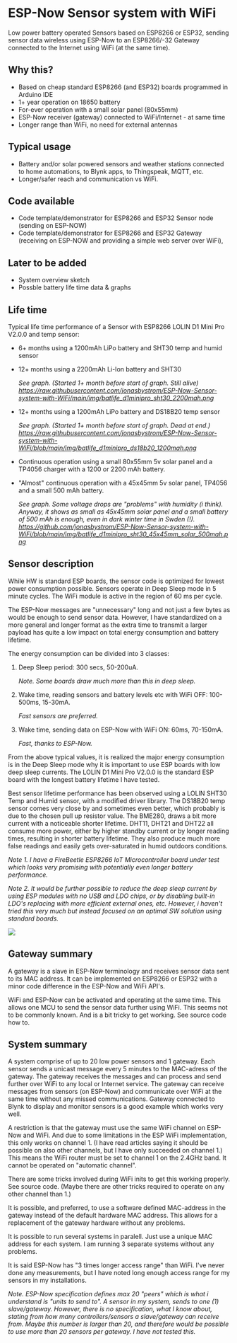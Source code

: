 # ESP-Now Sensor system with WiFi
Low power battery operated Sensors based on ESP8266 or ESP32, sending sensor data wireless using ESP-Now to an ESP8266/-32 Gateway connected to the Internet using WiFi (at the same time).

## Why this?
- Based on cheap standard ESP8266 (and ESP32) boards programmed in Arduino IDE
- 1+ year operation on 18650 battery
- For-ever operation with a small solar panel (80x55mm)
- ESP-Now receiver (gateway) connected to WiFi/Internet - at same time
- Longer range than WiFi, no need for external antennas

## Typical usage 
- Battery and/or solar powered sensors and weather stations connected to home automations, to Blynk apps, to Thingspeak, MQTT, etc. 
- Longer/safer reach and communication vs WiFi.

## Code available
- Code template/demonstrator for ESP8266 and ESP32 Sensor node (sending on ESP-NOW)
- Code template/demonstrator for ESP8266 and ESP32 Gateway (receiving on ESP-NOW and providing a simple web server over WiFi),

## Later to be added
- System overview sketch
- Possble battery life time data & graphs

## Life time
Typical life time performance of a Sensor with ESP8266 LOLIN D1 Mini Pro V2.0.0 and temp sensor:
- 6+ months using a 1200mAh LiPo battery and SHT30 temp and humid sensor
- 12+ months using a 2200mAh Li-Ion battery and SHT30
   
   _See graph. (Started 1+ month before start of graph. Still alive) https://raw.githubusercontent.com/jonasbystrom/ESP-Now-Sensor-system-with-WiFi/main/img/batlife_d1minipro_sht30_2200mah.png_

- 12+ months using a 1200mAh LiPo battery and DS18B20 temp sensor

   _See graph. (Started 1+ month before start of graph. Dead at end.) https://raw.githubusercontent.com/jonasbystrom/ESP-Now-Sensor-system-with-WiFi/blob/main/img/batlife_d1minipro_ds18b20_1200mah.png_
   
- Continuous operation using a small 80x55mm 5v solar panel and a TP4056 charger with a 1200 or 2200 mAh battery.
- "Almost" continuous operation with a 45x45mm 5v solar panel, TP4056 and a small 500 mAh battery.  

   _See graph. Some voltage drops are "problems" with humidity (i think). Anyway, it shows as small as 45x45mm solar panel and a small battery of 500 mAh is enough, even in dark winter time in Swden (!). https://github.com/jonasbystrom/ESP-Now-Sensor-system-with-WiFi/blob/main/img/batlife_d1minipro_sht30_45x45mm_solar_500mah.png_


## Sensor description
While HW is standard ESP boards, the sensor code is optimized for lowest power consumption possible. Sensors operate in Deep Sleep mode in 5 minute cycles. The WiFi module is active in the region of 60 ms per cycle.

The ESP-Now messages are "unnecessary" long and not just a few bytes as would be enough to send sensor data. However, I have standardized on a more general and longer format as the extra time to transmit a larger payload has quite a low impact on total energy consumption and battery lifetime.

The energy consumption can be divided into 3 classes:
1. Deep Sleep period: 300 secs, 50-200uA. 
 
   _Note. Some boards draw much more than this in deep sleep._

2. Wake time, reading sensors and battery levels etc with WiFi OFF: 100-500ms, 15-30mA. 

   _Fast sensors are preferred._

3. Wake time, sending data on ESP-Now with WiFi ON: 60ms, 70-150mA. 

   _Fast, thanks to ESP-Now._

From the above typical values, it is realized the major energy consumption is in the Deep Sleep mode why it is important to use ESP boards with low deep sleep currents. The LOLIN D1 Mini Pro V2.0.0 is the standard ESP board with the longest battery lifetime I have tested.

Best sensor lifetime performance has been observed using a LOLIN SHT30 Temp and Humid sensor, with a modified driver library. The DS18B20 temp sensor comes very close by and sometimes even better, which probably is due to the chosen pull up resistor value. The BME280, draws a bit more current with a noticeable shorter lifetime. DHT11, DHT21 and DHT22 all consume more power, either by higher standby current or by longer reading times, resulting in shorter battery lifetime. They also produce much more false readings and easily gets over-saturated in humid outdoors conditions.

_Note 1. I have a FireBeetle ESP8266 IoT Microcontroller board under test which looks very promising with potentially even longer battery performance._

_Note 2. It would be further possible to reduce the deep sleep current by using ESP modules with no USB and LDO chips, or by disabling built-in LDO's replacing with more efficient external ones, etc. However, i haven't tried this very much but instead focused on an optimal SW solution using standard boards._

![](https://github.com/jonasbystrom/ESP-Now-Sensor-system-with-WiFi/blob/main/img/esp-now-temp-sensor-with-solar-panel.png)


## Gateway summary

A gateway is a slave in ESP-Now terminology and receives sensor data sent to its MAC address. It can be implemented on ESP8266 or ESP32 with a minor code difference in the ESP-Now and WiFi API's.

WiFi and ESP-Now can be activated and operating at the same time. This allows one MCU to send the sensor data further using WiFi. This seems not to be commonly known. And is a bit tricky to get working. See source code how to.


## System summary

A system comprise of up to 20 low power sensors and 1 gateway. Each sensor sends a unicast message every 5 minutes to the MAC-adress of the gateway. The gateway receives the messages and can process and send further over WiFi to any local or Internet service. The gateway can receive messages from sensors (on ESP-Now) and communicate over WiFi at the same time without any missed communications. Gateway connected to Blynk to display and monitor sensors is a good example which works very well.

A restriction is that the gateway must use the same WiFi channel on ESP-Now and WiFi. And due to some limitations in the ESP WiFi implementation, this only works on channel 1. (I have read articles saying it should be possible on also other channels, but I have only succeeded on channel 1.) This means the WiFi router must be set to channel 1 on the 2.4GHz band. It cannot be operated on "automatic channel".

There are some tricks involved during WiFi inits to get this working properly. See source code. (Maybe there are other tricks required to operate on any other channel than 1.)

It is possible, and preferred, to use a software defined MAC-address in the gateway instead of the default hardware MAC address. This allows for a replacement of the gateway hardware without any problems.

It is possible to run several systems in paralell. Just use a unique MAC address for each system. I am running 3 separate systems without any problems.

It is said ESP-Now has "3 times longer access range" than WiFi. I've never done any measurements, but I have noted long enough access range for my sensors in my installations.


_Note. ESP-Now specification defines max 20 "peers" which is what i understand is "units to send to". A sensor in my system, sends to one (1) slave/gateway. However, there is no specification, what I know about, stating from how many controllers/sensors a slave/gateway can receive from. Maybe this number is larger than 20, and therefore would be possible to use more than 20 sensors per gateway. I have not tested this._
